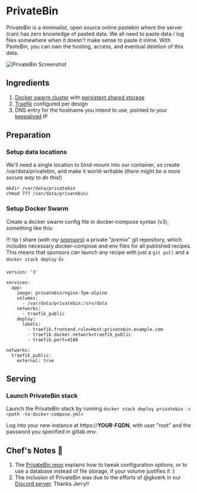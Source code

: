 # PrivateBin

PrivateBin is a minimalist, open source online pastebin where the server (can) has zero knowledge of pasted data. We all need to paste data / log files somewhere when it doesn't make sense to paste it inline. With PasteBin, you can own the hosting, access, and eventual deletion of this data.

![PrivateBin Screenshot](../images/privatebin.png)

## Ingredients

1. [Docker swarm cluster](/ha-docker-swarm/design/) with [persistent shared storage](/ha-docker-swarm/shared-storage-ceph.md)
2. [Traefik](/ha-docker-swarm/traefik_public) configured per design
3. DNS entry for the hostname you intend to use, pointed to your [keepalived](ha-docker-swarm/keepalived/) IP

## Preparation

### Setup data locations

We'll need a single location to bind-mount into our container, so create /var/data/privatebin, and make it world-writable (_there might be a more secure way to do this!_)

```
mkdir /var/data/privatebin
chmod 777 /var/data/privatebin/
```

### Setup Docker Swarm

Create a docker swarm config file in docker-compose syntax (v3), something like this:

!!! tip
        I share (_with my [sponsors](https://github.com/sponsors/funkypenguin)_) a private "_premix_" git repository, which includes necessary docker-compose and env files for all published recipes. This means that sponsors can launch any recipe with just a ```git pull``` and a ```docker stack deploy``` 👍


```
version: '3'

services:
  app:
    image: privatebin/nginx-fpm-alpine
    volumes:
      - /var/data/privatebin:/srv/data
    networks:
      - traefik_public
    deploy:
      labels:
        - traefik.frontend.rule=Host:privatebin.example.com
        - traefik.docker.network=traefik_public
        - traefik.port=4180

networks:
  traefik_public:
    external: true
```

## Serving

### Launch PrivateBin stack

Launch the PrivateBin stack by running ```docker stack deploy privatebin -c <path -to-docker-compose.yml>```

Log into your new instance at https://**YOUR-FQDN**, with user "root" and the password you specified in gitlab.env.

## Chef's Notes 📓

1. The [PrivateBin repo](https://github.com/PrivateBin/PrivateBin/blob/master/INSTALL.md) explains how to tweak configuration options, or to use a database instead of file storage, if your volume justifies it :)
2. The inclusion of PrivateBin was due to the efforts of @gkoerk in our [Discord server](http://chat.funkypenguin.co.nz). Thanks Jerry!!
